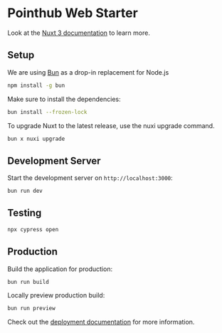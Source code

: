 # Pointhub Web Starter

Look at the [Nuxt 3 documentation](https://nuxt.com/docs/getting-started/introduction) to learn more.

## Setup
We are using [Bun](https://dev.pointhub.net/guide/introduction/bun) as a drop-in replacement for Node.js

```bash
npm install -g bun
```

Make sure to install the dependencies:

```bash
bun install --frozen-lock
```

To upgrade Nuxt to the latest release, use the nuxi upgrade command.

```bash
bun x nuxi upgrade
```

## Development Server

Start the development server on `http://localhost:3000`:

```bash
bun run dev
```

## Testing

```bash
npx cypress open
```

## Production

Build the application for production:

```bash
bun run build
```

Locally preview production build:

```bash
bun run preview
```

Check out the [deployment documentation](https://nuxt.com/docs/getting-started/deployment) for more information.

